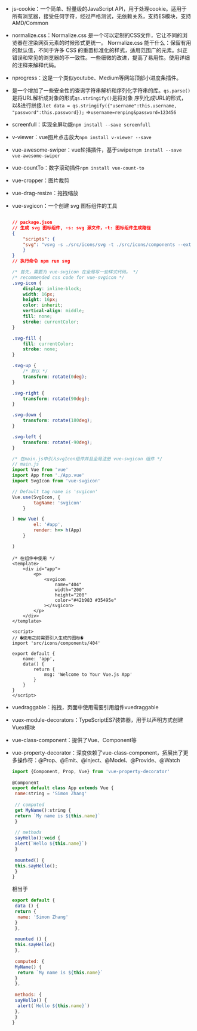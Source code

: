 * js-cookie：一个简单、轻量级的JavaScript API，用于处理cookie。适用于所有浏览器，接受任何字符，经过严格测试，无依赖关系，支持ES模块，支持AMD/Common

* normalize.css：Normalize.css 是一个可以定制的CSS文件，它让不同的浏览器在渲染网页元素的时候形式更统一。 Normalize.css 能干什么：保留有用的默认值，不同于许多 CSS 的重置标准化的样式，适用范围广的元素。纠正错误和常见的浏览器的不一致性。一些细微的改进，提高了易用性。使用详细的注释来解释代码。

* nprogress：这是一个类似youtube、Medium等网站顶部小进度条插件。

* 是一个增加了一些安全性的查询字符串解析和序列化字符串的库。`qs.parse()`是将URL解析成对象的形式`qs.stringify()`是将对象 序列化成URL的形式，以&进行拼接.`let data = qs.stringify({"username":this.username, "password":this.password});` =>`username=renping&password=123456`

* screenfull：实现全屏功能`npm install --save screenfull`

* v-viewer：vue图片点击放大`npm install v-viewer --save`

* vue-awesome-swiper：vue轮播插件，基于swiper`npm install --save vue-awesome-swiper`

* vue-countTo：数字滚动插件`npm install vue-count-to`

* vue-cropper：图片裁剪

* vue-drag-resize：拖拽缩放

* vue-svgicon：一个创建 svg 图标组件的工具

  ```json
  
  // package.json
  // 生成 svg 图标组件, -s: svg 源文件，-t: 图标组件生成路径
  {
      "scripts": {
      "svg": "vsvg -s ./src/icons/svg -t ./src/icons/components --ext ts --es6"
      }
  }
  // 执行命令 npm run svg
  ```

  ```css
  /* 首先，需要为 vue-svgicon 在全局写一些样式代码。 */
  /* recommended css code for vue-svgicon */
  .svg-icon {
      display: inline-block;
      width: 16px;
      height: 16px;
      color: inherit;
      vertical-align: middle;
      fill: none;
      stroke: currentColor;
  }
  
  .svg-fill {
      fill: currentColor;
      stroke: none;
  }
  
  .svg-up {
      /* 默认 */
      transform: rotate(0deg);
  }
  
  .svg-right {
      transform: rotate(90deg);
  }
  
  .svg-down {
      transform: rotate(180deg);
  }
  
  .svg-left {
      transform: rotate(-90deg);
  }
  ```

  ```js
  /* 在main.js中引入svgIcon组件并且全局注册 vue-svgicon 组件 */
  // main.js
  import Vue from 'vue'
  import App from './App.vue'
  import SvgIcon from 'vue-svgicon'
  
  // Default tag name is 'svgicon'
  Vue.use(SvgIcon, {
          tagName: 'svgicon'
      }
  
  ) new Vue( {
          el: '#app',
          render: h=> h(App)
      }
  
  )
  ```

  ```vue
  /* 在组件中使用 */
  <template>
      <div id="app">
          <p>
              <svgicon
                  name="404"
                  width="200"
                  height="200"
                  color="#42b983 #35495e"
              ></svgicon>
          </p>
      </div>
  </template>
   
  <script>
  // �使用之前需要引入生成的图标�
  import 'src/icons/components/404'
   
  export default {
      name: 'app',
      data() {
          return {
              msg: 'Welcome to Your Vue.js App'
          }
      }
  }
  </script>
  ```

* vuedraggable：拖拽，页面中使用需要引用组件vuedraggable

* vuex-module-decorators：TypeScriptES7装饰器，用于以声明方式创建Vuex模块

* vue-class-component：提供了Vue、Component等

* vue-property-decorator：深度依赖了vue-class-component，拓展出了更多操作符：@Prop、@Emit、@Inject、@Model、@Provide、@Watch

  ```js
  import {Component, Prop, Vue} from 'vue-property-decorator'
   
  @Component
  export default class App extends Vue {
   name:string = 'Simon Zhang'
   
   // computed
   get MyName():string {
   return `My name is ${this.name}`
   }
   
   // methods
   sayHello():void {
   alert(`Hello ${this.name}`)
   }
   
   mounted() {
   this.sayHello();
   }
  }
  ```

  相当于

  ```js
  export default {
   data () {
   return {
    name: 'Simon Zhang'
   }
   },
   
   mounted () {
   this.sayHello()
   },
   
   computed: {
   MyName() {
    return `My name is ${this.name}`
   }
   },
   
   methods: {
   sayHello() {
    alert(`Hello ${this.name}`)
   },
   }
  }

